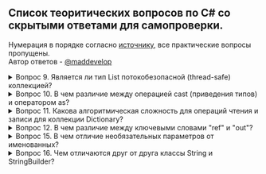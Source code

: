## Список теоритических вопросов по C# со скрытыми ответами для самопроверки.
Нумерация в порядке согласно [источнику](https://metanit.com/sharp/interview/), все практические вопросы пропущены.   
Автор ответов - [@maddevelop](https://teletype.in/@maddevelop)

<details><summary>Вопрос 9. Является ли тип List потокобезопасной (thread-safe) коллекцией?</summary>

>Тип List может быть потокобезопасным в операциях чтения.   
>Пользовательский код должен обеспечивать всю синхронизацию при параллельном добавлении элементов в несколько потоков или удалении элементов из них.
</details>

<details><summary>Вопрос 10. В чем различие между операцией cast (приведения типов) и оператором as?</summary>

>В случае ошибки cast выбрасывает исключение InvalidCastException, а оператор as возвращает null
</details>

<details><summary>Вопрос 11. Какова алгоритмическая сложность для операций чтения и записи для коллекции Dictionary?</summary>

>Чтение очень быстрое, потому что используются хэш-таблицы и сложность в этом случае стремится к O(1).
>Запись проходит тоже очень быстро (O(1)), в том случае если .Count меньше емкости, если же больше, то скорость стремится к O(n).
</details>

<details><summary>Вопрос 12. В чем различие между ключевыми словами "ref" и "out"?</summary>

>Параметр с ключевым слово out может быть не инициализирован, а параметр с ключевым словом ref обязательно должен быть инииализирован до вызова метода, который использует эти параметры.
</details>

<details><summary>Вопрос 15. В чем отличие необязательных параметров от именованных?</summary>

>Необязательные параметры позволяют опускать аргументы функции, в то время как именованные параметры разрешают передавать аргументы по названию параметра.
>Можно, например присвоить второму и третьему параметру функции значения по-умолчанию:
```csharp
public void optionalParamFunc(int p1, int p2 = 2, int p3 = 3); 
optionalParamFunc(1, p3:10); //это эквивалентно optionalParamFunc(1,2,10);
```
</details>

<details><summary>Вопрос 16. Чем отличаются друг от друга классы String и StringBuilder?</summary>

объект класса String представляет собой неизменяемую строку.   
Когда выполняется какой-нибудь метод класса String, система создает новый объект в памяти с выделением ему достаточного места.   
Объект класса StringBuilder представляет собой динамическую строку.   
При создании строки StringBuilder выделяет памяти больше, чем необходимо этой строке, а при добавлении к ней каких-либо элементов строка не пересоздается заново.   
В том случае если выделенной памяти не будет хватать для добавления новых элементов, то емкость объекта будет увеличена.

<details><summary>Вопрос 17

Какие отличие между значимыми и ссылочными типами?

Ответ: значимые типы (value type) хранятся в стеке. Стек - это структура данных, которая растет снизу вверх: каждый новый элемент помещаются поверх предыдущего. Время жизни переменных таких типов ограничено их контекстом. Физически стек - это некоторая область памяти в адресном пространстве. А ссылочные типы (reference type) хранятся в куче, это другая область памяти, которую можно представить как неупорядоченный набор различных объектов. Когда создаётся объект ссылочного типа в стеке помещается ссылка на адрес в куче. Когда этот объект перестает использоваться, то ссылка уничтожается, а память в куче очищается.
<details><summary>Вопрос 18

Как и зачем использовать конструкцию Using в C#?

Ответ: Ключевое слово Using упрощает работу с объектами которые реализуют интерфейс IDisposable.

Интерфейс IDisposable содержит один метод .Dispose(), который используется для освобождения ресурсов, которые захватил объект. При использовании Using не обязательно явно вызывать .Dispose() для объекта.

 using (SqlConnection conn = new SqlConnection()) { 
// какая-нибудь SQL операция 
} 

При этом компилятор генерирует следующий код:

SqlConnection conn = new SqlConnection(); 
try { 
 
} finally { 
    // здесь для conn вызывается .Dispose() 
} 

<details><summary>Вопрос 19

В чем отличие использования Finalize и Dispose?

Ответ: Dispose нужен для освобождения ресурсов "здесь и сейчас" (а точнее вызов Dispose сигнализирует, что нужно освободить ресурс, но не факт это случится в тот же момент). Необходимость и преимущество интерфейса IDisposable именно в том, что его реализация позволяет освобождать ресурсы не тогда, когда до них доберется сборщик мусора, а тогда, когда это нужно программисту. Ресурсы могут быть дорогими, и держать их в памяти неопределенно долгое время может быть слишком расточительным.

Что качается деструкторов в C#, то их нет вовсе, но есть финализаторы. Разница в том, что время вызова финализатора не определено. Его вызвать вручную нельзя это делается автоматически, в отличии от Dispose, который предназначен для такого.

Finalize выполняется перед уничтожением объекта. Можно сказать, что это "последний шанс" освободить ресурсы корректно. Определять этот метод имеет смысл только в случае, если класс имеет доступ к каким-либо неуправляемым ресурсам.
<details><summary>Вопрос 20

В чем основные отличия класса от структуры в языке C#?

Ответ: Основные отличия класса от структуры следующие: 

1. Структура является размерным типом, а класс – ссылочным.

2. Все структурные типы неявно наследуются от System.ValueType, они не бывают абстрактными и всегда неявно запечатаны (sealed)

3. При присваивании переменных структурного типа, создается копия данных

4. Объявления полей структуры не могут иметь инициализаторов

5. Различная интерпретация this для структуры и класса

6. Структура не может содержать конструктор без параметров

7. Структура не может содержать деструктор

8. Для ссылочных типов значение по умолчанию – null

9. При конвертировании между ссылочным и размерным типами происходит упаковка и распаковка.

<details><summary>Вопрос 21

Как можно сравнить строки в C#?

Ответ: Согласно MSDN существует несколько методов для сравнения строк:

    String.Compare - Сравнивает значения двух строк. Возвращает целочисленное значение.
    String.CompareOrdinal - Сравнивает две строки без учета локального языка и региональных параметров.Возвращает целочисленное значение.
    String.CompareTo - Сравнивает текущий строковый объект с другой строкой. Возвращает целочисленное значение.
    String.StartsWith - Определяет, начинается ли строка с переданной строки. Возвращает логическое значение.
    String.EndsWith - Определяет, заканчивается ли строка переданной строкой. Возвращает логическое значение.
    String.Equals - Определяет, совпадают ли две строки. Возвращает логическое значение.
    String.IndexOf - Возвращает индекс позиции символа или строки начиная с начала проверяемой строки.Возвращает целочисленное значение.
    String.LastIndexOf - Возвращает индекс позиции символа или строки начиная с конца проверяемой строки.Возвращает целочисленное значение.
    Так же можно использовать операторы != и ==. С их помощью строки сравниваются по значению, а если хочется сравнить строки по ссылке то можно применить такой вариант:

(object)str1 == (object)str2

Но в этом случае не стоит забывать об интернировании.
<details><summary>Вопрос 22

Что такое управляемый код и CLR? Основные требования к управляемому коду.

Ответ: управляемый код - код программы исполняемый под управлением CLR (Виртуальной машиной .Net)

CLR (общеязыковая исполняющая среда) — исполняющая среда для байт-кода CIL (MSIL), в которой компилируются программы, написанные на .NET-совместимых языках программирования (C#, Managed C++, Visual Basic .NET, F# и прочие). CLR является одним из основных компонентов пакета Microsoft .NET Framework.

Написанный управляемый код должен быть полностью совместим с CTS(Common Type System), который поддерживают все .Net совместимые языки.
<details><summary>Вопрос 23

Разница IEnumerable<T> и IQueryable<T> при работе с удаленной БД ?

Ответ: сначала нужно сказать, что:

    IEnumerable относится к System.Collection (Linq to Object)
    IQueryable относится к System.Linq (Linq to Sql)

При этом, стоит отметить, что IEnumerable родитель для IQueryable.

Разницу между ними хорошо видна при работе с БД (например технологией EF).

    IEnumerable. Объект IEnumerable представляет набор данных в памяти и может перемещаться по этим данным только вперед.

Например:

IEnumerable<Phone> phoneIEnum = db.Phones;
var phones=phoneIEnum.Where(p => p.Id > id).ToList()

в этом случае фильтрация будет идти уже после выборки всех значений из БД. То есть, при выполнении запроса, IEnumerable загружает все данные, и если требуется выполнить их фильтрацию, то она происходит на стороне клиента.

Запрос на стороне БД:

SELECT * FROM STUDENTS 

    IQueryable. Он располагается в пространстве имен System.Linq. Объект предоставляет удаленный доступ к базе данных и позволяет перемещаться по данным как в прямом порядке от начала до конца, так и в обратном порядке. В процессе же выполнения запроса, происходит оптимизация запроса.

Используем тот же пример только с IQueryable:

IQueryable<Phone> phoneIQuer = db.Phones;
var phones=phoneIQuer.Where(p => p.Id > id).ToList();

Здесь же при запросе будет производиться сразу фильтрация и будет возвращено только то, что нужно нам. Стоит отметить, что сам запрос будет отрабатываться чуть медленнее, чем запрос, возвращающий объект IEnumerable.

Запрос на стороне БД:

SELECT * FROM STUDENTS 
    WHERE AGE > 25 

<details><summary>Вопрос 24

Что такое абстракция и как она связана с ООП?

Ответ: Под абстракцией понимается модель реальной жизни упрощенная для решения конкретной задачи, которая выражена в объекте, т.е. любой объект - это абстракция, т.к. она только частично описывает реальную сущность. Поэтому любой объект можно считать абстракцией и он только частично описывает реальную сущность. Во время преобразования реальных сущностный в объект, то он лишается тех характеристик, которые являются несущественными деталями.

Например можно составить упрощенный класс человека, который умеет двигаться, а от всего остального мы абстрагируемся (в данным случае несущественно то, что он умеет дышать, кушать, видеть, слышать и т. д.)

class Man 
{
  public void Move(bool run)
  {
    if(run)
    {
      Run();	
    }
    else
    {
      Walk();
    }
  }
  private void Walk()
  {
    Console.WriteLine("Man is walking.");
  }
  private void Run()
  {
    Console.WriteLine("Man is running.");
  }
}

<details><summary>Вопрос 25

Что такое IoC(Inversion of Control/инверсия управления) и для чего она нужна?

Ответ: Inversion of Control (инверсия управления) — это некий абстрактный принцип, набор рекомендаций для написания слабо связанного кода. Суть которого в том, что каждый компонент системы должен быть как можно более изолированным от других, не полагаясь в своей работе на детали конкретной реализации других компонентов.
Вопрос 26

Что такое DI(Dependency Injection) контейнер?

Ответ: DI контейнер это один из способов реализации принципа IoC. Этот контейнер знает о всех интерфейсах и их реализациях в системе и умеет их сопоставлять. Перед началом работы с ним необходимо зарегистрировать известные типы и их сопоставления(интерфейс-->реализация).
<details><summary>Вопрос 27

Какие реализации DI контейнеров вы знаете на C#. Какой DI контейнер является лучшим?

Ответ: Castle Windsor, Autofac, Ninject, Unity...и так далее, на самом деле их очень много. На счет того, какой из них лучший не совсем корректный вопрос. Все зависит от конкретной реализации.
<details><summary>Вопрос 28

Что подразумевается под свойствами в C#?

Ответ: В C# существуют специальные методы доступа, которые и именуются свойствами. Они обеспечивают простой доступ к полям класса для получения или установки их значения

[модификатор_доступа] возвращаемый_тип название
{
	//код свойства
}

Стандартной определение свойства содержит блоки get и set. В блоке get возвращается значение поля, а в блоке set устанавливается с помощью параметра value, которое представляет передаваемое значение.

private string _name;
public string Name
{
	get { return _name; }
	set { _name = value; }
}

Свойства позволяют добавить логику, которая может быть необходима, например, при присвоении переменной класса какого-либо значения. Блоки set и get не обязательно одновременно должны присутствовать в свойстве. Если свойство определяют только блок get, то такое свойство доступно только для чтения - мы можем получить его значение, но не установить. И, наоборот, если свойство имеет только блок set, тогда это свойство доступно только для записи.

Более подр��бно можно почитать здесь.
<details><summary>Вопрос 29

Что такое assembly manifest (манифест сборки)?

Ответ: Манифест сборки содержит все метаданные, необходимые для задания требований сборки к версиям и удостоверения безопасности, а также все метаданные, необходимые для определения области действия сборки и разрешения ссылок на ресурсы и классы. Манифест сборки может храниться в PE-файле (EXE или DLL) с кодом MSIL или же в отдельном PE-файле, содержащем только данные манифеста.

Манифест сборки предназначен для следующих задач:

    перечисление файлов, составляющих сборку;
    сопоставление ссылок на типы и ресурсы сборки с файлами, содержащими объявления и реализации этих типов и ресурсов;
    перечисление других сборок, от которых зависит эта сборка;
    обеспечение косвенного обращения пользователей сборки к подробностям ее реализации;
    предоставление собственного описания сборки;

Жмяк на ссылку
<details><summary>Вопрос 30

Что такое GAC? Возможно ли поместить два файла с одинаковым именем в Global Assembly Cache?

Ответ: GAC (Global Assembly Cache) - глобальный кэш сборок, место где хранятся разделяемые сборки. Местоположение кэша сборок отличается в зависимости от версии .NET, установленной на локальной машине. До .NET 4.0 глобальный кэш находился в каталоге C:\Windows\assembly. Начиная же с версии .NET 4.0 кэш сборок размещается по пути C:\Windows\Microsoft.NET\assembly\GAC_MSIL.

В GAC нельзя помещать полностью одинаковые сборки (сборки с полностью совпадающим сложным именем). Сложное имя сборки состоит из нескольких частей:

    Имя сборки без расширения
    Номер версии. Благодаря разграничению по версии можно использовать разные версии одной и ой же сборки
    Открытый ключ
    Необязательное значение для культуры (при локализации сборки)
    Цифровая подпись, которая создается с помощью хэш-значения содержимого сборки и значения секретного ключа. Секретный ключ представляет собой файл с расширением *.snk.

Так, что если совпадает у двух сборок только имена сборки, а все остальное отличается, то их можно помещать в GAC вместе.
